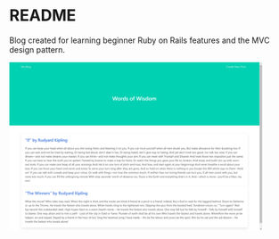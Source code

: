# README

Blog created for learning beginner Ruby on Rails features and the MVC design pattern.

<img src="screenshots/rails-blog.png" width="90%"></img>
